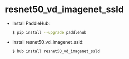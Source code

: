 # resnet50_vd_imagenet_ssld
* Install PaddleHub: 

    ```bash
    $ pip install --upgrade paddlehub
    ```

* Install resnet50_vd_imagenet_ssld: 

    ```bash
    $ hub install resnet50_vd_imagenet_ssld
    ```
